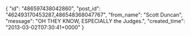  {
   "id": "486597438042860",
   "post_id": "462493170453287_486548368047767",
   "from_name": "Scott Duncan",
   "message": "OH THEY KNOW, ESPECIALLY the Judges.",
   "created_time": "2013-03-02T07:30:41+0000"
 }
